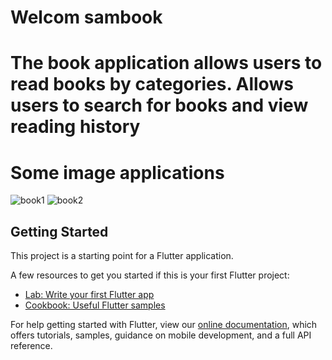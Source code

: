 # Welcom sambook

# The book application allows users to read books by categories. Allows users to search for books and view reading history


# Some image applications
![book1](https://user-images.githubusercontent.com/30252876/125045022-c2b94400-e0c6-11eb-8ecd-6408f493b687.png)
![book2](https://user-images.githubusercontent.com/30252876/125045026-c4830780-e0c6-11eb-9cfb-cbf608e56808.png)





## Getting Started

This project is a starting point for a Flutter application.

A few resources to get you started if this is your first Flutter project:

- [Lab: Write your first Flutter app](https://flutter.dev/docs/get-started/codelab)
- [Cookbook: Useful Flutter samples](https://flutter.dev/docs/cookbook)

For help getting started with Flutter, view our
[online documentation](https://flutter.dev/docs), which offers tutorials,
samples, guidance on mobile development, and a full API reference.
